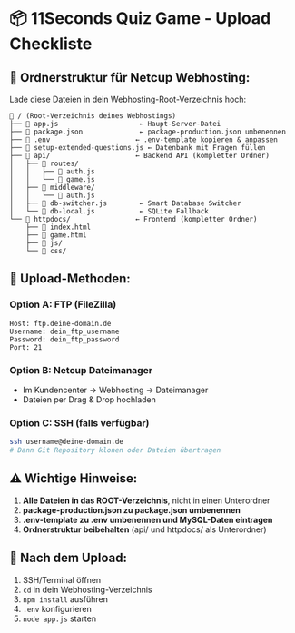 # 📦 11Seconds Quiz Game - Upload Checkliste

## 📁 Ordnerstruktur für Netcup Webhosting:

Lade diese Dateien in dein Webhosting-Root-Verzeichnis hoch:

```
📁 / (Root-Verzeichnis deines Webhostings)
├── 📄 app.js                    ← Haupt-Server-Datei
├── 📄 package.json              ← package-production.json umbenennen
├── 📄 .env                     ← .env-template kopieren & anpassen
├── 📄 setup-extended-questions.js ← Datenbank mit Fragen füllen
├── 📁 api/                     ← Backend API (kompletter Ordner)
│   ├── 📁 routes/
│   │   ├── 📄 auth.js
│   │   └── 📄 game.js  
│   ├── 📁 middleware/
│   │   └── 📄 auth.js
│   ├── 📄 db-switcher.js        ← Smart Database Switcher
│   └── 📄 db-local.js           ← SQLite Fallback
└── 📁 httpdocs/                ← Frontend (kompletter Ordner)
    ├── 📄 index.html
    ├── 📄 game.html
    ├── 📁 js/
    └── 📁 css/
```

## 🚀 Upload-Methoden:

### **Option A: FTP (FileZilla)**
```
Host: ftp.deine-domain.de
Username: dein_ftp_username
Password: dein_ftp_password
Port: 21
```

### **Option B: Netcup Dateimanager**
- Im Kundencenter → Webhosting → Dateimanager
- Dateien per Drag & Drop hochladen

### **Option C: SSH (falls verfügbar)**
```bash
ssh username@deine-domain.de
# Dann Git Repository klonen oder Dateien übertragen
```

## ⚠️ Wichtige Hinweise:

1. **Alle Dateien in das ROOT-Verzeichnis**, nicht in einen Unterordner
2. **package-production.json zu package.json umbenennen**
3. **.env-template zu .env umbenennen und MySQL-Daten eintragen**
4. **Ordnerstruktur beibehalten** (api/ und httpdocs/ als Unterordner)

## 🔧 Nach dem Upload:

1. SSH/Terminal öffnen
2. `cd` in dein Webhosting-Verzeichnis
3. `npm install` ausführen
4. `.env` konfigurieren
5. `node app.js` starten
